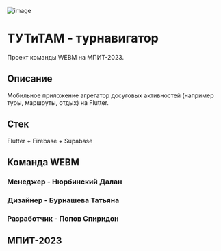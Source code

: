 ![image](https://user-images.githubusercontent.com/8038570/227081553-3e5710c6-71f8-4346-8e4b-e3195ff7f785.png)

# ТУТиТАМ - турнавигатор
Проект команды WEBM на МПИТ-2023.

## Описание
Мобильное приложение агрегатор досуговых активностей (например туры, маршруты, отдых) на Flutter.

## Стек
Flutter + Firebase + Supabase

## Команда WEBM
### Менеджер - Нюрбинский Далан
### Дизайнер - Бурнашева Татьяна
### Разработчик - Попов Спиридон
## МПИТ-2023

